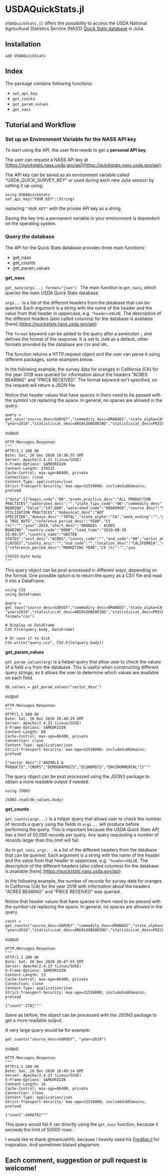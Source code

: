 # USDAQuickStats.jl


`USDAQuickStats.jl` offers the possibility to access the USDA National Agricultural Statistics Service (NASS) [Quick Stats database](https://quickstats.nass.usda.gov/api) in Julia.

## Installation

```@julia
add USDAQuickStats
```
## Index

The package contains following functions:

- `set_api_key`
- `get_counts`
- `get_param_values`
- `get_nass`

## Tutorial and Workflow
### Set up an Environment Variable for the NASS API key

To start using the API, the user first needs to get a **personal API key**.

The user can request a NASS API key at [https://quickstats.nass.usda.gov/api](https://quickstats.nass.usda.gov/api).

The API key can be saved as an environment variable called "USDA_QUICK_SURVEY_KEY" or used during each new Julia session by setting it up using:

```@julia
using USDAQuickStats
set_api_key("YOUR_KEY"::String)
```

replacing `"YOUR_KEY"` with the private API key as a string.

Saving the key into a permanent variable in your environment is dependent on the operating system.

### Query the database

The API for the Quick Stats database provides three main functions:

- get_nass
- get_counts
- get_param_values

**get_nass**

`get_nass(args...; format="json")
`
The main function is `get_nass`, which queries the main USDA Quick Stats database.

`args...` is a list of the different headers from the database that can be queried. Each argument is a string with the name of the header and the value from that header in uppercase, e.g. `"header=VALUE`. The description of the different headers (also called columns) for the database is available [here].(https://quickstats.nass.usda.gov/api)

The `format` keyword can be added to the query after a semicolon `;` and defines the format of the response. It is set to `JSON` as a default, other formats provided by the database are `CSV` and `XML`.

The function returns a HTTP.request object and the user can parse it using different packages, some examples below.

In the following example, the survey data for oranges in California (CA) for the year 2019 was queried for information about the headers "ACRES BEARING" and "PRICE RECEIVED". The format keyword isn't specified, so the request will return a JSON file. 

Notice that header values that have spaces in them need to be passed with the symbol `%20` replacing the space. In general, no spaces are allowed in the query.

```@julia
query = get_nass("source_desc=SURVEY","commodity_desc=ORANGES","state_alpha=CA", "year=2019","statisticcat_desc=AREA%20BEARING","statisticcat_desc=PRICE%20RECEIVED")
```
output

```@julia
HTTP.Messages.Response:
"""
HTTP/1.1 200 OK
Date: Sat, 26 Dec 2020 19:36:55 GMT
Server: Apache/2.4.23 (Linux/SUSE)
X-Frame-Options: SAMEORIGIN
Content-Length: 274515
Cache-Control: max-age=86400, private
Connection: close
Content-Type: application/json
Strict-Transport-Security: max-age=31536000; includeSubDomains; preload

{"data":[{"begin_code":"00","prodn_practice_desc":"ALL PRODUCTION PRACTICES","watershed_desc":"","state_fips_code":"06","commodity_desc":"ORANGES","statisticcat_desc":"AREA BEARING","Value":"147,000","watershed_code":"00000000","source_desc":"SURVEY","util_practice_desc":"ALL UTILIZATION PRACTICES","domaincat_desc":"NOT SPECIFIED","domain_desc":"TOTAL","state_alpha":"CA","week_ending":"","group_desc":"FRUIT & TREE NUTS","reference_period_desc":"YEAR","CV (%)":"","year":2019,"short_desc":"ORANGES - ACRES BEARING","country_code":"9000","load_time":"2019-08-28 15:09:57","country_name":"UNITED STATES","unit_desc":"ACRES","county_code":"","end_code":"00","sector_desc":"CROPS","state_name":"CALIFORNIA","zip_5":"","class_desc":"ALL CLASSES","county_ansi":"","asd_code":"","location_desc":"CALIFORNIA","congr_district_code":"","county_name":"","state_ansi":"06","region_desc":"","asd_desc":"","freq_desc":"ANNUAL","agg_level_desc":"STATE"},{"reference_period_desc":"MARKETING YEAR","CV (%)":"","yea
⋮
274515-byte body
"""
```

This query object can be post-processed in different ways, depending on the format. One possible option is to return the query as a CSV file and read it into a DataFrame.

```@julia
using CSV
using DataFrames

query = get_nass("source_desc=SURVEY","commodity_desc=ORANGES","state_alpha=CA", "year=2019","statisticcat_desc=AREA%20BEARING","statisticcat_desc=PRICE%20RECEIVED"; format="csv")

# Display as DataFrame
CSV.File(query.body, DataFrame)

# Or save it to disk
CSV.write("query.csv", CSV.File(query.body))
```


**get_param_values**

`get_param_values(arg)` is a helper query that allow user to check the values of a field `arg` from the database. This is useful when constructing different query strings, as it allows the user to determine which values are available on each field.

```@julia
db_values = get_param_values("sector_desc")
```

output

```@julia
HTTP.Messages.Response:
"""
HTTP/1.1 200 OK
Date: Sat, 26 Dec 2020 20:40:29 GMT
Server: Apache/2.4.23 (Linux/SUSE)
X-Frame-Options: SAMEORIGIN
Content-Length: 89
Cache-Control: max-age=86400, private
Connection: close
Content-Type: application/json
Strict-Transport-Security: max-age=31536000; includeSubDomains; preload

{"sector_desc":["ANIMALS & PRODUCTS","CROPS","DEMOGRAPHICS","ECONOMICS","ENVIRONMENTAL"]}"""
```
The query object can be post processed using the JSON3 package to obtain a more readable output if needed.
```@julia
using JSON3

JSON3.read(db_values.body)
```

**get_counts**

`get_counts(args...)` is a helper query that allows user to check the number of records a query using the fields in `args...` will produce before performing the query. This is important because the USDA Quick Stats API has a limit of 50,000 records per query. Any query requesting a number of records larger than this limit will fail.

As in `get_nass`, `args...` is a list of the different headers from the database that can be queried. Each argument is a string with the name of the header and the value from that header in uppercase, e.g. `"header=VALUE`. The description of the different headers (also called columns) for the database is available [here].(https://quickstats.nass.usda.gov/api)

In the following example, the number of records for survey data for oranges in California (CA) for the year 2019 with information about the headers "ACRES BEARING" and "PRICE RECEIVED" was queried. 

Notice that header values that have spaces in them need to be passed with the symbol `%20` replacing the space. In general, no spaces are allowed in the query.

```@julia
count = get_counts("source_desc=SURVEY","commodity_desc=ORANGES","state_alpha=CA", "year=2019","statisticcat_desc=AREA%20BEARING","statisticcat_desc=PRICE%20RECEIVED")
```

output

```@julia
HTTP.Messages.Response:
"""
HTTP/1.1 200 OK
Date: Sat, 26 Dec 2020 20:47:55 GMT
Server: Apache/2.4.23 (Linux/SUSE)
X-Frame-Options: SAMEORIGIN
Content-Length: 13
Cache-Control: max-age=86400, private
Connection: close
Content-Type: application/json
Strict-Transport-Security: max-age=31536000; includeSubDomains; preload

{"count":276}"""
```

Same as before, the object can be processed with the JSON3 package to get a more readable output.

A very large query would be for example:

```@julia
get_counts("source_desc=SURVEY", "year=2019")
```

output

```@julia
HTTP.Messages.Response:
"""
HTTP/1.1 200 OK
Date: Sat, 26 Dec 2020 20:49:14 GMT
Server: Apache/2.4.23 (Linux/SUSE)
X-Frame-Options: SAMEORIGIN
Content-Length: 16
Cache-Control: max-age=86400, private
Connection: close
Content-Type: application/json
Strict-Transport-Security: max-age=31536000; includeSubDomains; preload

{"count":448878}"""
```
This query would fail if ran directly using the `get_nass` function, because it exceeds the limit of 50000 rows.

I would like to thank @markushhh, because I heavily used his [FredApi.jl](https://github.com/markushhh/FredApi.jl) for inspiration. And sometimes blatant plagiarism.

## Each comment, suggestion or pull request is welcome!
